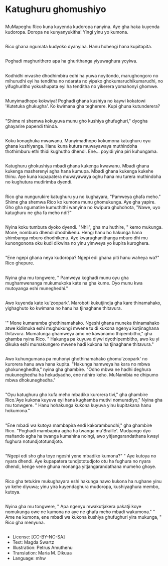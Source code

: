 # Katughuru ghomushiyo

##
MuMapeghu Rico kuna kuyenda kudoropa nanyina. Aye gha haka kuyenda kudoropa. Doropa ne kunyanyukitha! Yingi yinu yo kumona.

##
Rico ghana ngumata kudyoko dyanyina. Hanu hohengi hana kupitapita.

##
Poghadi maghurithero apa ha ghurithanga yiyuwaghura yoyiwa.

##
Kodhidhi mvashe dhodhimbiru edhi ha yuwa noyitondo, marughongoro no mihurudhi eyi ha tenditha no ndarata no yipako ghokumarudhikumarudhi, no yifughuritho yokushupata eyi ha tenditha no yikerera yomahonyi ghomwe.

##
Munyimadhopo kokwiya! Poghadi ghana kushiya no kaywi kokatowi 'Kutetuka ghukugha'. Ko kwimana gha tegherere. Kupi ghuna kutunderera?

##
"Shime ni shemwa kokuyuva munu gho kushiya ghufughuri," dyogha ghayarire papendi thinda.

##
Koku konaghuka mwawanu. Munyimadhopo kokumona katughuru oyu ghana kushiyanga. Hanu kuna kutura muwayawaya muthindoha thothimburu ethi thidi kughutho dhendi. Ene… poyidi yina piri kuhungama.

##
Katughuru ghokushiya mbadi ghana kukenga kwawanu. Mbadi ghana kukenga masherenyi agha hana kumupa. Mbadi ghana kukenga kukehe thinu. Aye kuna kupapatera muwayawaya oghu hana mu turera muthindoha no kughutura mudirimba dyendi.

##
Rico gha nungurukire katughuru yu no kughayara, "Pamweya ghafa meho." Shime gha shemwa Rico ko kumona munu ghomukunga. Aye gha yapire. Gho gha ngumatire kumuthithi wanyina no kwipura ghuhohota, "Nawe, uyo katughuru ne gha fa meho ndi?"

##
Nyina koku tumbura dyoko dyendi. "Nhii", gha mu huthire, " kemo mukunga. Mone, nomburo dhendi dhodhikenu. Hengi hanu ho hakunga hana shimbanga mburo dhodhikenu. Aye kwarughanithanga mburo dhi mu kunongonona oku kudi dikwina no yinu yimweya yo kupira kuroghera.

##
"Ene ngepi ghana neya kudoropa? Ngepi edi ghana piti hanu waheya wa?" Rico ghepure.

##
Nyina gha mu tongwere, " Pamweya koghadi munu oyu gha mughamwenanga mukumukoka kate na gha kume. Oyo munu kwa mutoyanga eshi muneghedhi."

##
Awo kuyenda kate ku'zoopark'. Maroboti kukutjindja gha kare thinamahako, yighaghuto ko kwimana no hanu ha tjinaghane thitavura.

##
'" Mone kumaramba ghothinamahako. Ngeshi ghana muneka thinamahako atwe kidimuka eshi mughukungi mwene tu di kukona ngenyu kutjinaghana thitavura. Mumatunga ghamweya amo ne kawanamo thipembitho," gha ghamba nyina Rico. " Hakunga pa kuyuva diywi dyothipembitho, awo ku yi dikuka eshi mumakungero mwene hadi kukona ha tjinaghane thitavura."

##
Awo kuhungumana pa muhonyi ghothinamahako ghomu'zoopark' no kurorera hanu awa hana kupita. "Hakunga hamweya ha kara no mbwa ghokuneghedha," nyina gha ghambire. "Odho mbwa ne hadhi deghura mukuneghedha ha hekudyadho, ene ndhiro keho. MuNamibia ne dhipumo mbwa dhokuneghedha."

##
"Oyu katughuru gho kufa meho mbadiko kurorera tivi," gha ghambire Rico.'Aye kukona kuyuva eyi hana kughamba mutivi nomuradiyo," Nyina gha mu tonwgere. " Hanu hohakunga kukona kuyuva yinu kupitakana hanu hokumona."

##
"Ene mbadi wa kutoya mambapira endi kakorambundhi," gha ghambire Rico. "Poghadi mambapira agha ha twanga mu'Braille'. Mudyango dyo mañando agha ha twanga kumahina noingi, awo yitjangarandathana kwayi fughura notundjototundjoto.

##
"Ngepi edi sho gha toye ngeshi yene mbadiko kumona?" " Aye kutoya no nyara dhendi. Aye kupapatera tundjototudjoto otu ha fughura no nyara dhendi, kenge vene ghuna monanga yitjangarandathana mumeho ghoye.

##
Rico gha tetukire mukughayara eshi hakunga nawo kukona ha rughane yinu yo kehe diyuwa; yinu yira kuyendaghura mudoropa, kushiyaghura membo, kutoya.

##
Nyina gha mu tongwere, " Apa ngenyu mwakutjakera pakatji koye nomukunga owe ne kumona no aye ne ghafa meho mbadi wakumona." " Ame ne kumona, ene mbadi wa kukona kushiya ghufughuri yira mukunga, " Rico gha menyuna.

##
* License: [CC-BY-NC-SA]
* Text: Magda Swartz
* Illustration: Petrus Amuthenu
* Translation: Maria M. Dikuua
* Language: mhw
